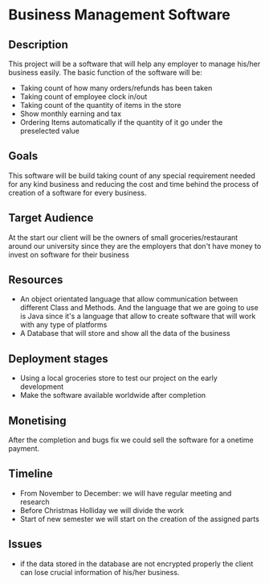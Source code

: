 # Business Management Software

## Description

This project will be a software that will help any employer to manage his/her business easily. The basic function of the software will be:

- Taking count of how many orders/refunds has been taken
- Taking count of employee clock in/out
- Taking count of the quantity of items in the store
- Show monthly earning and tax
- Ordering Items automatically if the quantity of it go under the preselected value

## Goals

This software will be build taking count of any special requirement needed for any kind business and reducing the cost and time behind the process of creation of a software for every business.

## Target Audience

At the start our client will be the owners of small groceries/restaurant around our university since they are the employers that don&#39;t have money to invest on software for their business

## Resources

- An object orientated language that allow communication between different Class and Methods. And the language that we are going to use is Java since it&#39;s a language that allow to create software that will work with any type of platforms
- A Database that will store and show all the data of the business

## Deployment stages

- Using a local groceries store to test our project on the early development
- Make the software available worldwide after completion

## Monetising

After the completion and bugs fix we could sell the software for a onetime payment.

## Timeline

- From November to December: we will have regular meeting and research
- Before Christmas Holliday we will divide the work
- Start of new semester we will start on the creation of the assigned parts

## Issues

- if the data stored in the database are not encrypted properly the client can lose crucial information of his/her business.